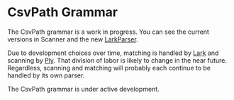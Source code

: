 
# CsvPath Grammar

The CsvPath grammar is a work in progress. You can see the current versions in Scanner and the new <a href='https://github.com/dk107dk/csvpath/blob/main/csvpath/matching/lark_parser.py'>LarkParser</a>.

Due to development choices over time, matching is handled by <a href='https://lark-parser.readthedocs.io/en/latest/'>Lark</a> and scanning by <a href='https://www.dabeaz.com/ply/ply.html'>Ply</a>. That division of labor is likely to change in the near future. Regardless, scanning and matching will probably each continue to be handled by its own parser.

The CsvPath grammar is under active development.

